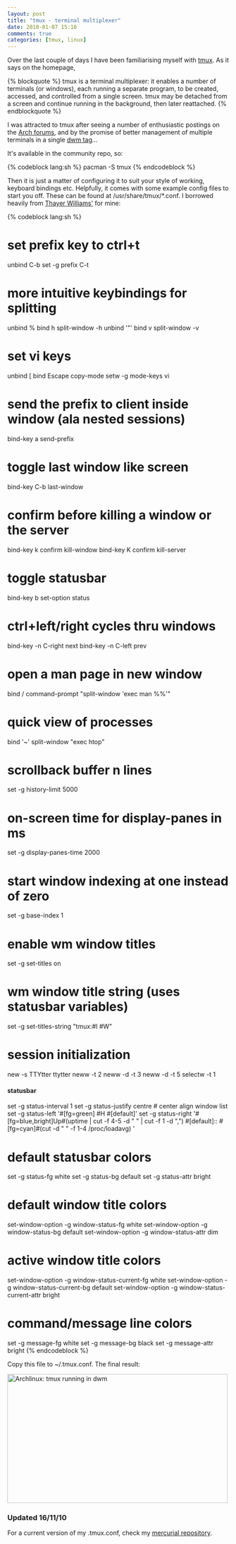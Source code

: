 ```yaml
---
layout: post
title: "tmux - terminal multiplexer"
date: 2010-01-07 15:10
comments: true
categories: [tmux, linux]
---
```

Over the last couple of days I have been familiarising myself with [tmux](http://tmux.sourceforge.net/). 
As it says on the homepage,

{% blockquote %}
tmux is a terminal multiplexer: it enables a number of terminals (or windows), each running a separate program, to be created, accessed, and controlled from a single screen. tmux may be detached from a screen and continue running in the background, then later reattached.
{% endblockquote %}

I was attracted to tmux after seeing a number of enthusiastic postings on the 
[Arch forums](http://bbs.archlinux.org/viewtopic.php?id=84157), and by the promise of 
better management of multiple terminals in a single [dwm tag](http://dwm.suckless.org/)…

It's available in the community repo, so:

{% codeblock lang:sh %}
pacman -S tmux
{% endcodeblock %}

Then it is just a matter of configuring it to suit your style of working, 
keyboard bindings etc. Helpfully, it comes with some example config files to 
start you off. These can be found at <span class="file">/usr/share/tmux/*.conf</span>. 
I borrowed heavily from [Thayer Williams'](http://cinderwick.ca/) for mine:

{% codeblock lang:sh %}
# set prefix key to ctrl+t
unbind C-b
set -g prefix C-t

# more intuitive keybindings for splitting
unbind %
bind h split-window -h
unbind '"'
bind v split-window -v

# set vi keys
unbind [
bind Escape copy-mode
setw -g mode-keys vi

# send the prefix to client inside window (ala nested sessions)
bind-key a send-prefix

# toggle last window like screen
bind-key C-b last-window

# confirm before killing a window or the server
bind-key k confirm kill-window
bind-key K confirm kill-server

# toggle statusbar
bind-key b set-option status

# ctrl+left/right cycles thru windows
bind-key -n C-right next
bind-key -n C-left prev

# open a man page in new window
bind / command-prompt "split-window 'exec man %%'"

# quick view of processes
bind '~' split-window "exec htop"

# scrollback buffer n lines
set -g history-limit 5000

# on-screen time for display-panes in ms
set -g display-panes-time 2000

# start window indexing at one instead of zero
set -g base-index 1

# enable wm window titles
set -g set-titles on

# wm window title string (uses statusbar variables)
set -g set-titles-string "tmux:#I #W"

# session initialization
new -s TTYtter ttytter
neww -t 2
neww -d -t 3
neww -d -t 5 
selectw -t 1

#### statusbar ####
set -g status-interval 1
set -g status-justify centre # center align window list
set -g status-left '#[fg=green] #H #[default]'
set -g status-right '#[fg=blue,bright]Up#(uptime | cut -f 4-5 -d " " | cut -f 1 -d ",") 
#[default]:: #[fg=cyan]#(cut -d " " -f 1-4 /proc/loadavg) '

# default statusbar colors
set -g status-fg white
set -g status-bg default
set -g status-attr bright

# default window title colors
set-window-option -g window-status-fg white
set-window-option -g window-status-bg default
set-window-option -g window-status-attr dim

# active window title colors
set-window-option -g window-status-current-fg white
set-window-option -g window-status-current-bg default
set-window-option -g window-status-current-attr bright

# command/message line colors
set -g message-fg white
set -g message-bg black
set -g message-attr bright
{% endcodeblock %}

Copy this file to <span class="file">~/.tmux.conf</span>. The final result:

<a href="http://www.flickr.com/photos/jasonwryan/4252840248/" title="Archlinux:  tmux running in dwm by jasonwryan, on Flickr" target="_blank"><img src="http://farm3.static.flickr.com/2703/4252840248_01ca8e7cc1.jpg" width="500" height="293" alt="Archlinux:  tmux running in dwm"/></a>

### Updated 16/11/10 ###
For a current version of my <span class="file">.tmux.conf</span>, check my 
<a href="https://bitbucket.org/jasonwryan/eeepc/src/tip/.tmux.conf" title="bitbucket site" target="_blank">mercurial repository</a>. 
